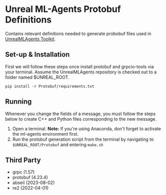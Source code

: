 # Unreal ML-Agents Protobuf Definitions

Contains relevant definitions needed to generate probobuf files used in [UnrealMLAgents Toolkit](https://github.com/AlanLaboratory/UnrealMLAgents).

## Set-up & Installation

First we will follow these steps once install protobuf and grpcio-tools via your terminal.
Assume the UnrealMLAgents repository is checked out to a folder named $UNREAL_ROOT.

`pip install -r Protobuf/requirements.txt`

## Running

Whenever you change the fields of a message, you must follow the steps below to create C++ and Python files corresponding to the new message.

1. Open a terminal. **Note:** If you're using Anaconda, don't forget to activate the ml-agents environment first.
2. Run the protobuf generation script from the terminal by navigating to `$UNREAL_ROOT/Protobuf` and entering `make.sh`

## Third Party

- grpc (1.57)
- protobuf (4.23.4)
- abseil (2023-08-02)
- re2 (2022-04-01)
